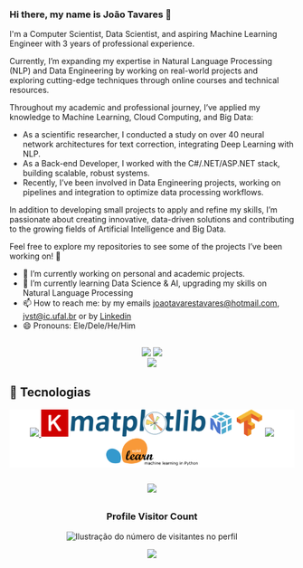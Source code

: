 ### Hi there, my name is João Tavares 👋
<p align="left">
  I'm a Computer Scientist, Data Scientist, and aspiring Machine Learning Engineer with 3 years of professional experience.

Currently, I’m expanding my expertise in Natural Language Processing (NLP) and Data Engineering by working on real-world projects and exploring cutting-edge techniques through online courses and technical resources.

Throughout my academic and professional journey, I’ve applied my knowledge to Machine Learning, Cloud Computing, and Big Data:

- As a scientific researcher, I conducted a study on over 40 neural network architectures for text correction, integrating Deep Learning with NLP.
- As a Back-end Developer, I worked with the C#/.NET/ASP.NET stack, building scalable, robust systems.
- Recently, I’ve been involved in Data Engineering projects, working on pipelines and integration to optimize data processing workflows.

In addition to developing small projects to apply and refine my skills, I’m passionate about creating innovative, data-driven solutions and contributing to the growing fields of Artificial Intelligence and Big Data.

Feel free to explore my repositories to see some of the projects I’ve been working on! 🚀
</p>

- 🔭 I’m currently working on personal and academic projects.
- 🌱 I’m currently learning Data Science & AI, upgrading my skills on Natural Language Processing
- 📫 How to reach me: by my emails joaotavarestavares@hotmail.com, jvst@ic.ufal.br or by [Linkedin](https://www.linkedin.com/in/jt4v4res)
- 😄 Pronouns: Ele/Dele/He/Him

##

<div align="center">
  <img height="222em" src="https://github-readme-stats-phi-roan-82.vercel.app/api?username=JT4v4res&show_icons=true&theme=dracula&include_all_commits=true&count_private=true&show=reviews,prs_merged,prs_merged_percentage"/>
  <img height="222em" src="https://github-readme-stats-phi-roan-82.vercel.app/api/top-langs/?username=JT4v4res&layout=compact&langs_count=12&theme=dracula&count_private=true&count_weight=1&card_width=350"/>
    <br />
  <img src="https://github-readme-streak-stats.herokuapp.com/?user=JT4v4res&theme=dark&hide_border=false"/>
</div>

 ## 🧠 Tecnologias
  
<p align="center" style="background-color: white;">
  <a href="https://skillicons.dev">
    <img src="https://skillicons.dev/icons?i=c,cs,dotnet,git,js,ts,mysql,nestjs,nodejs,postgres,py,rabbitmq,docker" />
  </a>
  <img height="48em" src="https://raw.githubusercontent.com/JT4v4res/JT4v4res/0010253238024bcd9106653f41baf049178c4781/keras.svg" />
  <img height="48em" src="https://raw.githubusercontent.com/JT4v4res/JT4v4res/0010253238024bcd9106653f41baf049178c4781/matplotlib.svg" />
  <img height="48em" src="https://github.com/JT4v4res/JT4v4res/blob/main/numpy.svg" />
  <img height="48em" src="https://github.com/JT4v4res/JT4v4res/blob/main/tensorflow-tf.svg" />
  <img height="48em" src="https://github.com/JT4v4res/JT4v4res/blob/main/favicon_white.ico" />
  <img height="48em" src="https://github.com/JT4v4res/JT4v4res/blob/main/scikit-learn.svg" />
</p>

##

<p align="center">
  <a
    href="https://github.com/ryo-ma/github-profile-trophy"
    title="repositório de troféus"
  >
    <img
      width="800"
      src="https://github-profile-trophy.vercel.app/?username=JT4v4res&column=8&theme=darkhub&no-frame=true&no-bg=true"
    />
  </a>

##

<div align="center">
  <h3><b>Profile Visitor Count</b></h3>
</div>

<p align="center">
  <img
    src="https://profile-counter.glitch.me/JT4v4res/count.svg"
    alt="Ilustração do número de visitantes no perfil"
  />
</p>

<div align="center">
  <img
    src="https://github-readme-stats-phi-roan-82.vercel.app/api/wakatime?username=JT4v4res&layout=compact&langs_count=20"
  \>
</div>
<!--
**JT4v4res/Jt4v4res** is a ✨ _special_ ✨ repository because its `README.md` (this file) appears on your GitHub profile.



Here are some ideas to get you started:


- 👯 I’m looking to collaborate on ...
- 🤔 I’m looking for help with ...
- 💬 Ask me about ...
- 📫 How to reach me: ...
- 😄 Pronouns: ...
- ⚡ Fun fact: ...
-->

